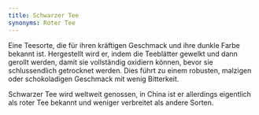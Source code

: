 ```yaml
---
title: Schwarzer Tee
synonyms: Roter Tee
---
```

Eine Teesorte, die für ihren kräftigen Geschmack und ihre dunkle Farbe bekannt ist. Hergestellt wird er, indem die Teeblätter gewelkt und dann gerollt werden, damit sie vollständig oxidiern können, bevor sie schlussendlich getrocknet werden. Dies führt zu einem robusten, malzigen oder schokoladigen Geschmack mit wenig Bitterkeit.

Schwarzer Tee wird weltweit genossen, in China ist er allerdings eigentlich als roter Tee bekannt und weniger verbreitet als andere Sorten.


